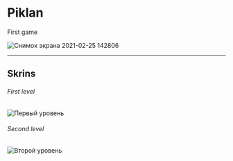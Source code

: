 # Piklan
First game

![Снимок экрана 2021-02-25 142806](https://user-images.githubusercontent.com/55539313/109147174-c383b600-7775-11eb-9092-629e6ea264fb.png)

----

## Skrins

###### First level

![Первый уровень](https://user-images.githubusercontent.com/55539313/109147839-8a981100-7776-11eb-93b6-6727025ba3c5.gif)

###### Second level

![Второй уровень](https://user-images.githubusercontent.com/55539313/109165663-db1a6900-778c-11eb-9698-316bf016edd9.gif)
